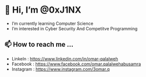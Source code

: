 # 👋 Hi, I’m @0xJ1NX

- I’m currently learning Computer Science 
- I’m interested in Cyber Security And Competitve Programming

## 📫 How to reach me ...
- LinkeIn : https://www.linkedin.com/in/omar-qalalweh
- Facebook : https://www.facebook.com/omar.qalalwehabusamra
- Instagram : https://www.instagram.com/3omar.q
